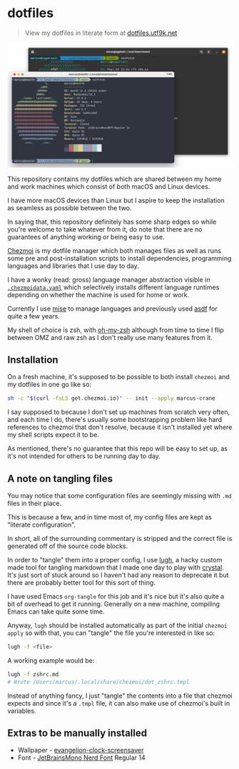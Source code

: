 # dotfiles

> View my dotfiles in literate form at [dotfiles.utf9k.net](https://dotfiles.utf9k.net)

<center>

![](static/term.png)

</center>

This repository contains my dotfiles which are shared between my home and work machines which consist of both macOS and Linux devices.

I have more macOS devices than Linux but I aspire to keep the installation as seamless as possible between the two.

In saying that, this repository definitely has some sharp edges so while you're welcome to take whatever from it, do note that there are no guarantees of anything working or being easy to use.

[Chezmoi](https://github.com/twpayne/chezmoi) is my dotfile manager which both manages files as well as runs some pre and post-installation scripts to install dependencies, programming languages and libraries that I use day to day.

I have a wonky (read: gross) language manager abstraction visible in [`.chezmoidata.yaml`](.chezmoidata.yaml) which selectively installs different language runtimes depending on whether the machine is used for home or work.

Currently I use [mise](https://github.com/jdx/mise) to manage languages and previously used [asdf](https://asdf-vm.com/) for quite a few years.

My shell of choice is zsh, with [oh-my-zsh](https://ohmyz.sh/) although from time to time I flip between OMZ and raw zsh as I don't really use many features from it.

## Installation

On a fresh machine, it's supposed to be possible to both install `chezmoi` and my dotfiles in one go like so:

```bash
sh -c "$(curl -fsLS get.chezmoi.io)" -- init --apply marcus-crane
```

I say supposed to because I don't set up machines from scratch very often, and each time I do, there's usually some bootstrapping problem like hard references to chezmoi that don't resolve, because it isn't installed yet where my shell scripts expect it to be.

As mentioned, there's no guarantee that this repo will be easy to set up, as it's not intended for others to be running day to day.

## A note on tangling files

You may notice that some configuration files are seemingly missing with `.md` files in their place.

This is because a few, and in time most of, my config files are kept as "literate configuration".

In short, all of the surrounding commentary is stripped and the correct file is generated off of the source code blocks.

In order to "tangle" them into a proper config, I use [lugh](https://github.com/marcus-crane/lugh), a hacky custom made tool for tangling markdown that I made one day to play with [crystal](https://crystal-lang.org). It's just sort of stuck around so I haven't had any reason to deprecate it but there are probably better tool for this sort of thing.

I have used Emacs `org-tangle` for this job and it's nice but it's also quite a bit of overhead to get it running. Generally on a new machine, compiling Emacs can take quite some time.

Anyway, `lugh` should be installed automatically as part of the initial `chezmoi apply` so with that, you can "tangle" the file you're interested in like so:

```bash
lugh -f <file>
```

A working example would be:

```bash
lugh -f zshrc.md
# Wrote /Users/marcus/.local/share/chezmoi/dot_zshrc.tmpl
```

Instead of anything fancy, I just "tangle" the contents into a file that chezmoi expects and since it's a `.tmpl` file, it can also make use of chezmoi's built in variables.

## Extras to be manually installed

- Wallpaper - [evangelion-clock-screensaver](https://github.com/Wandmalfarbe/evangelion-clock-screensaver)
- Font - [JetBrainsMono Nerd Font](https://www.nerdfonts.com/font-downloads) Regular 14
